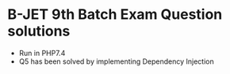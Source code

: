 # B-JET 9th Batch Exam Question solutions
* Run in PHP7.4
* Q5 has been solved by implementing Dependency Injection